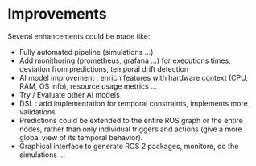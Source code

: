 # Improvements
Several enhancements could be made like:
- Fully automated pipeline (simulations ...)
- Add monithoring (prometheus, grafana ...) for executions times, deviation from predictions, temporal drift detection
- AI model improvement : enrich features with hardware context (CPU, RAM, OS info), resource usage metrics ...
- Try / Evaluate other AI models
- DSL : add implementation for temporal constraints, implements more validations
- Predictions could be extended to the entire ROS graph or the entire nodes, rather than only individual triggers and actions (give a more global view of its temporal behavior).
- Graphical interface to generate ROS 2 packages, monitore, do the simulations ... 
